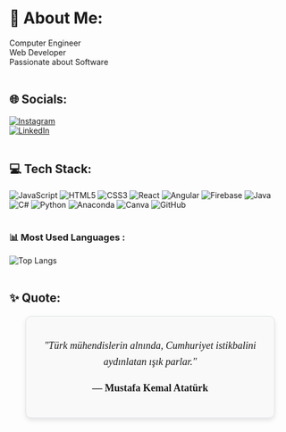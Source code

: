 # 💫 About Me:
Computer Engineer 
<br>Web Developer<br> 
Passionate about Software <br><br>


## 🌐 Socials:
[![Instagram](https://img.shields.io/badge/Instagram-%23E4405F.svg?logo=Instagram&logoColor=white)](https://www.instagram.com/zbcuhadar/) 
<br>
[![LinkedIn](https://img.shields.io/badge/LinkedIn-%230077B5.svg?logo=linkedin&logoColor=white)](https://www.linkedin.com/in/zehrabetulcuhadar) 
<br><br>

## 💻 Tech Stack:
![JavaScript](https://img.shields.io/badge/javascript-%23323330.svg?style=for-the-badge&logo=javascript&logoColor=%23F7DF1E) ![HTML5](https://img.shields.io/badge/html5-%23E34F26.svg?style=for-the-badge&logo=html5&logoColor=white) ![CSS3](https://img.shields.io/badge/css3-%231572B6.svg?style=for-the-badge&logo=css3&logoColor=white) ![React](https://img.shields.io/badge/react-%2320232a.svg?style=for-the-badge&logo=react&logoColor=%2361DAFB) ![Angular](https://img.shields.io/badge/angular-%23DD0031.svg?style=for-the-badge&logo=angular&logoColor=white) ![Firebase](https://img.shields.io/badge/firebase-%23039BE5.svg?style=for-the-badge&logo=firebase) ![Java](https://img.shields.io/badge/java-%23ED8B00.svg?style=for-the-badge&logo=openjdk&logoColor=white) ![C#](https://img.shields.io/badge/c%23-%23239120.svg?style=for-the-badge&logo=csharp&logoColor=white)  ![Python](https://img.shields.io/badge/python-3670A0?style=for-the-badge&logo=python&logoColor=ffdd54) ![Anaconda](https://img.shields.io/badge/Anaconda-%2344A833.svg?style=for-the-badge&logo=anaconda&logoColor=white) ![Canva](https://img.shields.io/badge/Canva-%2300C4CC.svg?style=for-the-badge&logo=Canva&logoColor=white) ![GitHub](https://img.shields.io/badge/github-%23121011.svg?style=for-the-badge&logo=github&logoColor=white)
<br><br>

### 📊 Most Used Languages :
![Top Langs](https://github-readme-stats.vercel.app/api/top-langs/?username=zehrabetulcuhadar&layout=compact&theme=radical&bg_color=000000&hide_title=true&card_width=400&include_all_commits=true&langs_count=10)
<br><br>

## ✨ Quote:
<div align="center" style="background-color: #f9f9f9; padding: 20px; border-radius: 10px; border: 1px solid #e1e4e8; box-shadow: 0 4px 8px rgba(0,0,0,0.1); font-family: 'Georgia', serif; font-size: 18px; line-height: 1.6; width: 80%; margin: 20px auto;">
  <p><em>"Türk mühendislerin alnında, Cumhuriyet istikbalini aydınlatan ışık parlar."</em></p>  
  <p><strong>— Mustafa Kemal Atatürk</strong></p>
</div>
